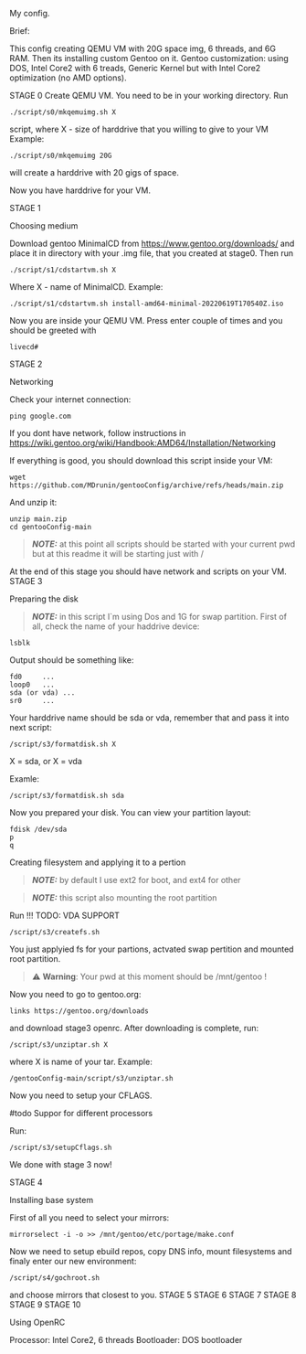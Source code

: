 My config.

Brief:

This config creating QEMU VM with 20G space img, 6 threads, and 6G RAM.
Then its installing custom Gentoo on it.
Gentoo customization: using DOS, Intel Core2 with 6 treads, Generic Kernel
but with Intel Core2 optimization (no AMD options).

STAGE 0
Create QEMU VM.
You need to be in your working directory.
Run
```
./script/s0/mkqemuimg.sh X
```
script, where X - size of harddrive that you willing to give to your VM
Example:
```
./script/s0/mkqemuimg 20G
```
will create a harddrive with 20 gigs of space.

Now you have harddrive for your VM.

STAGE 1

Choosing medium

Download gentoo MinimalCD from https://www.gentoo.org/downloads/ and place it
in directory with your .img file, that you created at stage0.
Then run
```
./script/s1/cdstartvm.sh X
```
Where X - name of MinimalCD.
Example:
```
./script/s1/cdstartvm.sh install-amd64-minimal-20220619T170540Z.iso
```
Now you are inside your QEMU VM. Press enter couple of times and you
should be greeted with
```
livecd#
```

STAGE 2

Networking

Check your internet connection:
```
ping google.com
```
If you dont have network, follow instructions in 
https://wiki.gentoo.org/wiki/Handbook:AMD64/Installation/Networking

If everything is good, you should download this script inside your VM:
```
wget https://github.com/MDrunin/gentooConfig/archive/refs/heads/main.zip
```
And unzip it:

```
unzip main.zip
cd gentooConfig-main
```

> **_NOTE:_** at this point all scripts should be started with your current pwd
but at this readme it will be starting just with /

At the end of this stage you should have network and scripts on your VM.
STAGE 3

Preparing the disk

> **_NOTE:_** in this script I`m using Dos and 1G for swap partition.
First of all, check the name of your haddrive device:
```
lsblk
```
Output should be something like:
```
fd0		...
loop0	...
sda (or vda) ...
sr0		...
```
Your harddrive name should be sda or vda, remember that and pass it
into next script:
```
/script/s3/formatdisk.sh X
```
X = sda, or X = vda

Examle:
```
/script/s3/formatdisk.sh sda
```

Now you prepared your disk. You can view your partition layout:
```
fdisk /dev/sda
p
q
```

Creating filesystem and applying it to a pertion

> **_NOTE:_** by default I use ext2 for boot, and ext4 for other

> **_NOTE:_** this script also mounting the root partition

Run
!!! TODO: VDA SUPPORT
```
/script/s3/createfs.sh
```
You just applyied fs for your partions, actvated swap pertition
and mounted root partition.

> :warning: **Warning**: Your pwd at this moment should be /mnt/gentoo !

Now you need to go to gentoo.org:
```
links https://gentoo.org/downloads
```
and download stage3 openrc.
After downloading is complete, run:
```
/script/s3/unziptar.sh X
```
where X is name of your tar.
Example:
```
/gentooConfig-main/script/s3/unziptar.sh 
```

Now you need to setup your CFLAGS.

#todo Suppor for different processors

Run:
```
/script/s3/setupCflags.sh
```

We done with stage 3 now!

STAGE 4

Installing base system

First of all you need to select your mirrors:
```
mirrorselect -i -o >> /mnt/gentoo/etc/portage/make.conf
```
Now we need to setup ebuild repos, copy DNS info, mount filesystems and finaly
enter our new environment:
```
/script/s4/gochroot.sh
```

and choose mirrors that closest to you.
STAGE 5
STAGE 6
STAGE 7
STAGE 8
STAGE 9
STAGE 10


Using OpenRC

Processor:		Intel Core2, 6 threads
Bootloader:		DOS bootloader


